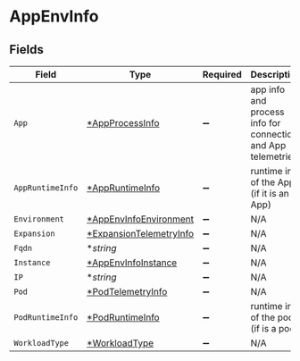 # AppEnvInfo


## Fields

| Field                                                                    | Type                                                                     | Required                                                                 | Description                                                              |
| ------------------------------------------------------------------------ | ------------------------------------------------------------------------ | ------------------------------------------------------------------------ | ------------------------------------------------------------------------ |
| `App`                                                                    | [*AppProcessInfo](../../models/shared/appprocessinfo.md)                 | :heavy_minus_sign:                                                       | app info and process info for connection and App telemetries             |
| `AppRuntimeInfo`                                                         | [*AppRuntimeInfo](../../models/shared/appruntimeinfo.md)                 | :heavy_minus_sign:                                                       | runtime info of the App (if it is an App)                                |
| `Environment`                                                            | [*AppEnvInfoEnvironment](../../models/shared/appenvinfoenvironment.md)   | :heavy_minus_sign:                                                       | N/A                                                                      |
| `Expansion`                                                              | [*ExpansionTelemetryInfo](../../models/shared/expansiontelemetryinfo.md) | :heavy_minus_sign:                                                       | N/A                                                                      |
| `Fqdn`                                                                   | **string*                                                                | :heavy_minus_sign:                                                       | N/A                                                                      |
| `Instance`                                                               | [*AppEnvInfoInstance](../../models/shared/appenvinfoinstance.md)         | :heavy_minus_sign:                                                       | N/A                                                                      |
| `IP`                                                                     | **string*                                                                | :heavy_minus_sign:                                                       | N/A                                                                      |
| `Pod`                                                                    | [*PodTelemetryInfo](../../models/shared/podtelemetryinfo.md)             | :heavy_minus_sign:                                                       | N/A                                                                      |
| `PodRuntimeInfo`                                                         | [*PodRuntimeInfo](../../models/shared/podruntimeinfo.md)                 | :heavy_minus_sign:                                                       | runtime info of the pod (if is a pod)                                    |
| `WorkloadType`                                                           | [*WorkloadType](../../models/shared/workloadtype.md)                     | :heavy_minus_sign:                                                       | N/A                                                                      |